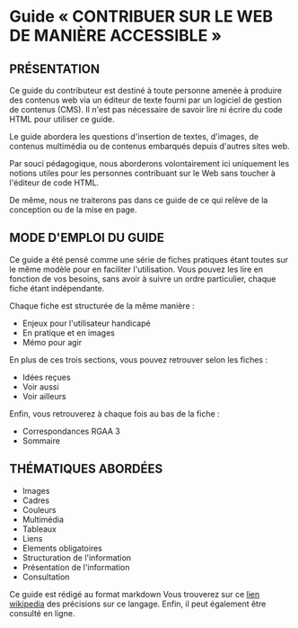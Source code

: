 # Guide « CONTRIBUER SUR LE WEB DE MANIÈRE ACCESSIBLE »
## PRÉSENTATION

Ce guide du contributeur est destiné à toute personne amenée à produire des contenus web via un éditeur de texte fourni par un logiciel de gestion de contenus (CMS). Il n'est pas nécessaire de savoir lire ni écrire du code HTML pour utiliser ce guide.

Le guide abordera les questions d'insertion de textes, d'images, de contenus multimédia ou de contenus embarqués depuis d'autres sites web.

Par souci pédagogique, nous aborderons volontairement ici uniquement les notions utiles pour les personnes contribuant sur le Web sans toucher à l'éditeur de code HTML.

De même, nous ne traiterons pas dans ce guide de ce qui relève de la conception ou de la mise en page.

## MODE D'EMPLOI DU GUIDE

Ce guide a été pensé comme une série de fiches pratiques étant toutes sur le même modèle pour en faciliter l'utilisation. Vous pouvez les lire en fonction de vos besoins, sans avoir à suivre un ordre particulier, chaque fiche étant indépendante.

Chaque fiche est structurée de la même manière :
* Enjeux pour l'utilisateur handicapé
* En pratique et en images
* Mémo pour agir

En plus de ces trois sections, vous pouvez retrouver selon les fiches :
* Idées reçues
* Voir aussi
* Voir ailleurs

Enfin, vous retrouverez à chaque fois au bas de la fiche :
* Correspondances RGAA 3
* Sommaire

## THÉMATIQUES ABORDÉES

* Images
* Cadres
* Couleurs
* Multimédia
* Tableaux
* Liens
* Elements obligatoires
* Structuration de l'information
* Présentation de l'information
* Consultation

Ce guide est rédigé au format markdown Vous trouverez sur ce [lien wikipedia](https://fr.wikipedia.org/wiki/Markdown) des précisions sur ce langage. Enfin, il peut également être consulté en ligne.

